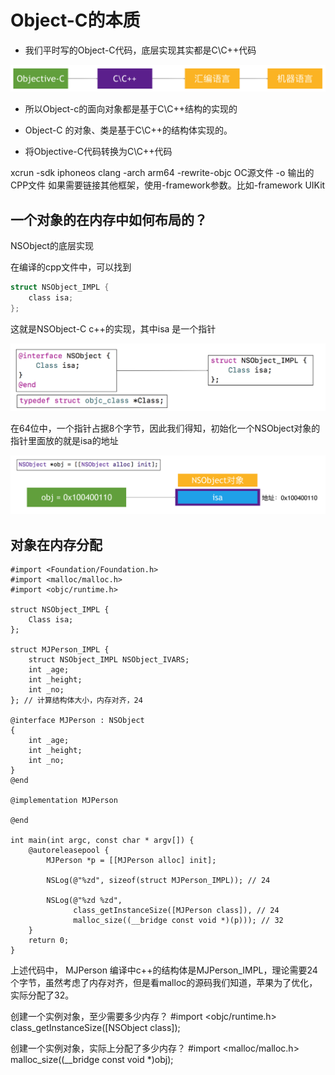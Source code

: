 # Object-C的本质

* 我们平时写的Object-C代码，底层实现其实都是C\C++代码


![111](media/15350813068183/111.png)

* 所以Object-c的面向对象都是基于C\C++结构的实现的
* Object-C 的对象、类是基于C\C++的结构体实现的。

* 将Objective-C代码转换为C\C++代码

xcrun  -sdk  iphoneos  clang  -arch  arm64  -rewrite-objc  OC源文件  -o  输出的CPP文件
如果需要链接其他框架，使用-framework参数。比如-framework UIKit

## 一个对象的在内存中如何布局的？

NSObject的底层实现

在编译的cpp文件中，可以找到

```c
struct NSObject_IMPL {
    class isa;
};
```

这就是NSObject-C c++的实现，其中isa 是一个指针

![](media/15350813068183/15354574336395.png)

在64位中，一个指针占据8个字节，因此我们得知，初始化一个NSObject对象的指针里面放的就是isa的地址

![](media/15350813068183/15354575384289.png)



## 对象在内存分配

```objc
#import <Foundation/Foundation.h>
#import <malloc/malloc.h>
#import <objc/runtime.h>

struct NSObject_IMPL {
    Class isa;
};

struct MJPerson_IMPL {
    struct NSObject_IMPL NSObject_IVARS;
    int _age;
    int _height;
    int _no;
}; // 计算结构体大小，内存对齐，24

@interface MJPerson : NSObject
{
    int _age;
    int _height;
    int _no;
}
@end

@implementation MJPerson

@end

int main(int argc, const char * argv[]) {
    @autoreleasepool {
        MJPerson *p = [[MJPerson alloc] init];
        
        NSLog(@"%zd", sizeof(struct MJPerson_IMPL)); // 24
        
        NSLog(@"%zd %zd",
              class_getInstanceSize([MJPerson class]), // 24
              malloc_size((__bridge const void *)(p))); // 32
    }
    return 0;
}
```

上述代码中， MJPerson 编译中c++的结构体是MJPerson_IMPL，理论需要24个字节，虽然考虑了内存对齐，但是看malloc的源码我们知道，苹果为了优化，实际分配了32。


创建一个实例对象，至少需要多少内存？
 #import <objc/runtime.h>
class_getInstanceSize([NSObject class]);

创建一个实例对象，实际上分配了多少内存？
 #import <malloc/malloc.h>
malloc_size((__bridge const void *)obj);


